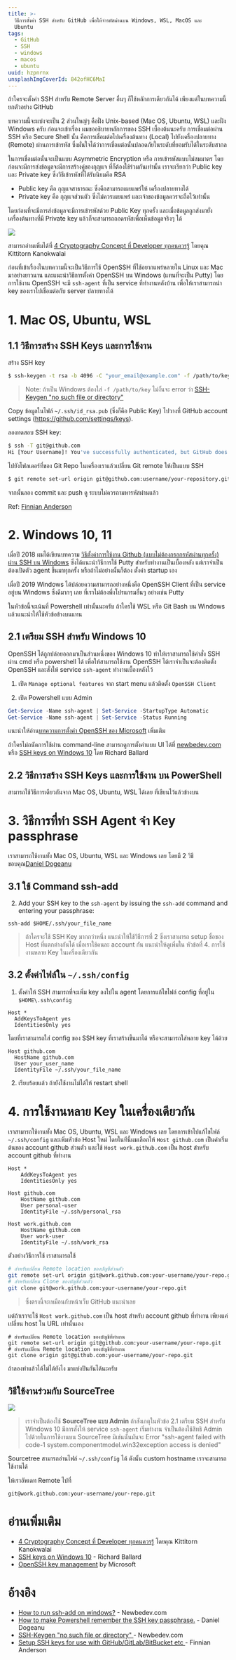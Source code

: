 ```yaml
---
title: >-
  วิธีการตั้งค่า SSH สำหรับ GitHub เพื่อให้จำรหัสผ่านบน Windows, WSL, MacOS และ
  Ubuntu
tags:
  - GitHub
  - SSH
  - windows
  - macos
  - ubuntu
uuid: hzpnrnx
unsplashImgCoverId: 842ofHC6MaI
---
```


ถ้าใครจะตั้งค่า SSH สำหรับ Remote Server อื่นๆ ก็ใช้หลักการเดียวกันได้ เพียงแต่ในบทความนี้ยกตัวอย่าง GitHub

บทความนี้จะแบ่งจะเป็น 2 ส่วนใหญ่ๆ คือฝั่ง Unix-based (Mac OS, Ubuntu, WSL) และฝั่ง Windows ครับ ก่อนจะเข้าเรื่อง ผมขออธิบายหลักการของ SSH เบื้องต้นนะครับ การเชื่อมต่อผ่าน SSH หรือ Secure Shell นั้น คือการเชื่อมต่อไปเครื่องต้นทาง (Local) ไปยังเครื่องปลายทาง (Remote) ผ่านการเข้ารหัส ซึ่งมั่นใจได้ว่าการเชื่อมต่อนั้นปลอดภัยในระดับที่ยอมรับได้ในระดับสากล

ในการเชื่อมต่อนั้นจะเป็นแบบ Asymmetric Encryption หรือ การเข้ารหัสแบบไม่สมมาตร
โดยก่อนจะมีการส่งข้อมูลจะมีการสร้างคู่ของกุญแจ ที่ก็ต้องใช้ร่วมกันเท่านั้น เราจะเรียกว่า Public key และ Private key ซึ่งวิธีเข้ารหัสที่ได้รับนิยมคือ RSA

- Public key คือ กุญแจสาธารณะ ซึ่งคือสามารถเผยแพร่ให้ เครื่องปลายทางได้
- Private key คือ กุญแจส่วนตัว ซึ่งไม่ควรเผยแพร่ และเจ้าของข้อมูลควรจะถือไว้เท่านั้น

โดยก่อนที่จะมีการส่งข้อมูลจะมีการเข้ารหัสด้วย Public Key ทุกครั้ง และเมื่อข้อมูลถูกส่งมายั่งเครื่องต้นทางที่มี Private key แล้วก็จะสามารถถอดรหัสเพื่อเห็นข้อมูลจริงๆ ได้

![](Asymmetric-Encryption.jpg)

สามารถอ่านเพิ่มได้ที่ [4 Cryptography Concept ที่ Developer ทุกคนควรรู้][4-crypto] โดยคุณ Kittitorn Kanokwalai

ก่อนที่เข้าเรื่องในบทความนี้จะเป็นวิธีการใช้ OpenSSH ที่ใช้อยากแพร่หลายใน Linux และ Mac มาอย่างยาวนาน และแนะนำวิธีการตั้งค่า OpenSSH บน Windows (แทนที่จะเป็น Putty) โดยการใช้งาน OpenSSH จะมี `ssh-agent` ที่เป็น service ที่ทำงานหลังบ้าน เพื่อให้เราสามารถนำ key ของเราไปเชื่อมต่อกับ server ปลายทางได้

# 1. Mac OS, Ubuntu, WSL
## 1.1 วิธีการสร้าง SSH Keys และการใช้งาน

สร้าง SSH key

```bash
$ ssh-keygen -t rsa -b 4096 -C "your_email@example.com" -f /path/to/key
```

> Note: ถ้าเป็น Windows ต้องใส่ `-f /path/to/key` ไม่งั้นจะ error ว่า [SSH-Keygen "no such file or directory"][3]

Copy ข้อมูลในไฟล์ `~/.ssh/id_rsa.pub` (ซึ่งก็คือ Public Key) ไปวางที่ GitHub account settings (https://github.com/settings/keys).


ลองทดสอบ SSH key:

```bash
$ ssh -T git@github.com
Hi [Your Username]! You've successfully authenticated, but GitHub does not provide shell access.
```

ไปยังโฟลเดอร์ที่ของ Git Repo ในเครื่องเราแล้วเปลี่ยน Git remote ให้เป็นแบบ SSH

```bash
$ git remote set-url origin git@github.com:username/your-repository.git
```

จากนั้นลอง commit และ push ดู ระบบไม่ควรถามหารหัสผ่านแล้ว

Ref: [Finnian Anderson][4]


# 2. Windows 10, 11

เมื่อปี 2018 ผมได้เขียนบทความ [วิธีตั้งค่าการใช้งาน Github (แบบไม่ต้องกรอกรหัสผ่านทุกครั้ง) ผ่าน SSH บน Windows](/s/mo4feik/) ซึ่งได้แนะนำวิธีการใช้ Putty สำหรับทำงานเป็นเบื้องหลัง แต่เราจำเป็นต้องเปิดตัว agent ขึ้นมาทุกครั้ง หรือถ้าไม่อย่างนั้นก็ต้อง ตั้งค่า startup เอง

เมื่อปี 2019 Windows ได้ปล่อยความสามารถอย่างหนึ่งคือ OpenSSH Client ที่เป็น service อยู่บน Windows ซึ่งดีมากๆ เลย ที่เราไม่ต้องพึ่งโปรแกรมอื่นๆ อย่างเช่น Putty

ในหัวข้อนี้จะเน้นที่ Powershell เท่านั้นนะครับ ถ้าใครใช้ WSL หรือ Git Bash บน Windows แล้วแนะนำให้ใช้หัวข้อข้างบนแทน

## 2.1 เตรียม SSH สำหรับ Windows 10

OpenSSH ได้ถูกปล่อยออกมาเป็นส่วนหนึ่งของ Windows 10 ทำให้เราสามารถใช้คำสั่ง SSH ผ่าน cmd หรือ powershell ได้ เพื่อให้สามารถใช้งาน OpenSSH ได้เราจำเป็นจะต้องติดตั้ง OpenSSH และสั่งให้ service `ssh-agent` ทำงานเบื้องหลังไว้

1. เปิด `Manage optional features` จาก start menu แล้วติดตั้ง `OpenSSH Client`

2. เปิด Powershell แบบ Admin

  ```powershell
  Get-Service -Name ssh-agent | Set-Service -StartupType Automatic
  Get-Service -Name ssh-agent | Set-Service -Status Running
  ```

  แนะนำให้อ่าน[บทความการตั้งค่า OpenSSH ของ Microsoft][ms-official-docs] เพิ่มเติม

ถ้าใครไม่ถนัดการใช้ผ่าน command-line สามารถดูการตั้งค่าแบบ UI ได้ที่ [newbedev.com][1] หรือ [SSH keys on Windows 10][5] โดย Richard Ballard

## 2.2 วิธีการสร้าง SSH Keys และการใช้งาน บน PowerShell

สามารถใช้วิธีการเดียวกันจาก Mac OS, Ubuntu, WSL ได้เลย ที่เขียนไว้แล้วข้างบน

# 3. วิธีการที่ทำ SSH Agent จำ Key passphrase

เราสามารถใช้งานทั้ง Mac OS, Ubuntu, WSL และ Windows เลย โดยมี 2 วิธี  ขอบคุณ[Daniel Dogeanu][2]

## 3.1 ใช้ Command ssh-add

2. Add your SSH key to the `ssh-agent` by issuing the `ssh-add` command and entering your passphrase:

  ```
  ssh-add $HOME/.ssh/your_file_name
  ```

> ถ้าใครจะใช้ SSH Key มากกว่าหนึ่ง แนะนำให้ใช้วิธีการที่ 2 ซึ่งเราสามารถ setup ชื่อของ Host ที่แตกต่างกันได้ เมื่อเราใช้คนละ account กัน แนะนำให้ดูเพิ่มใน หัวข้อที่ 4. การใช้งานหลาย Key ในเครื่องเดียวกัน

## 3.2 ตั้งค่าไฟล์ใน `~/.ssh/config`

1. ตั้งค่าให้ SSH สามารถที่จะเพิ่ม key ลงไปใน agent โดยการแก้ไขไฟล์ config ที่อยู่ใน `$HOME\.ssh\config`

  ```
  Host *
    AddKeysToAgent yes
    IdentitiesOnly yes
  ```

  โดยที่เราสามารถใส่ config ของ SSH key ที่เราสร้างขึ้นมาได้ หรือจะสามารถใส่หลาย key ได้ด้วย

  ```
  Host github.com
    HostName github.com
    User your_user_name
    IdentityFile ~/.ssh/your_file_name
  ```

2. เรียบร้อยแล้ว ถ้ายังใช้งานไม่ได้ให้ restart shell

# 4. การใช้งานหลาย Key ในเครื่องเดียวกัน
เราสามารถใช้งานทั้ง Mac OS, Ubuntu, WSL และ Windows เลย
โดยการเข้าไปแก้ไขไฟล์ `~/.ssh/config` และเพิ่มหัวข้อ Host ใหม่ โดยในทีนี้ผมเลือกให้ `Host github.com` เป็นค่าเริ่มต้นของ account github ส่วนตัว และใช้ `Host work.github.com` เป็น host สำหรับ account github ที่ทำงาน

```
Host *
	AddKeysToAgent yes
	IdentitiesOnly yes

Host github.com
	HostName github.com
	User personal-user
	IdentityFile ~/.ssh/personal_rsa

Host work.github.com
	HostName github.com
	User work-user
	IdentityFile ~/.ssh/work_rsa
```

ตัวอย่างวิธีการใช้ เราสามารถใช้

```bash
# สำหรับเปลี่ยน Remote location ของบัญชีส่วนตัว
git remote set-url origin git@work.github.com:your-username/your-repo.git
# สำหรับเปลี่ยน Clone ของบัญชีส่วนตัว
git clone git@work.github.com:your-username/your-repo.git
```
> ซึ่งตรงนี้จะเหมือนกับหน้าเว็บ GitHub แนะนำเลย

แต่ถ้าเราจะใช้ `Host work.github.com` เป็น host สำหรับ account github ที่ทำงาน เพียงแค่เปลี่ยน host ใน URL เท่านั้นเอง
```
# สำหรับเปลี่ยน Remote location ของบัญชีที่ทำงาน
git remote set-url origin git@github.com:your-username/your-repo.git
# สำหรับเปลี่ยน Remote location ของบัญชีที่ทำงาน
git clone origin git@github.com:your-username/your-repo.git
```


ถ้าลองทำแล้วได้ไม่ได้ยังไง มาแบ่งปันกันได้นะครับ

## วิธีใช้งานร่วมกับ SourceTree

![](openssh-sourcetree.png)

> เราจำเป็นต้องใช้ **SourceTree แบบ Admin** ถ้าสังเกตุในหัวข้อ 2.1 เตรียม SSH สำหรับ Windows 10 มีการสั่งให้ service `ssh-agent` เริ่มทำงาน จำเป็นต้องใช้สิทธิ Admin ไปด้วยในการใช้งานบน SourceTree มิเช่นนั้นมันจะ Error "ssh-agent failed with code-1 system.componentmodel.win32exception access is denied"

Sourcetree สามารถอ่านไฟล์ `~/.ssh/config` ได้ ดังนั้น custom hostname เราจะสามารถใช้งานได้

ให้เราอัพเดท Remote ไปที่

```
git@work.github.com:your-username/your-repo.git
```


# อ่านเพิ่มเติม

- [4 Cryptography Concept ที่ Developer ทุกคนควรรู้][4-crypto] โดยคุณ Kittitorn Kanokwalai
- [SSH keys on Windows 10][5] - Richard Ballard
- [OpenSSH key management][ms-official-docs] by Microsoft

# อ้างอิง

- [How to run ssh-add on windows?][1] - Newbedev.com
- [How to make Powershell remember the SSH key passphrase.][2] - Daniel Dogeanu
- [SSH-Keygen "no such file or directory" ][3] - Newbedev.com
- [Setup SSH keys for use with GitHub/GitLab/BitBucket etc ][4] - Finnian Anderson

[1]: https://newbedev.com/how-to-run-ssh-add-on-windows
[2]: https://gist.github.com/danieldogeanu/16c61e9b80345c5837b9e5045a701c99 "How to make Powershell remember the SSH key passphrase."
[3]: https://newbedev.com/ssh-keygen-no-such-file-or-directory
[4]: https://gist.github.com/developius/c81f021eb5c5916013dc
[5]: https://richardballard.co.uk/ssh-keys-on-windows-10/ "SSH keys on Windows 10"
[ms-official-docs]: https://docs.microsoft.com/en-us/windows-server/administration/openssh/openssh_keymanagement "Official Docs"
[4-crypto]: https://medium.com/scb-techx/4-cryptography-concept-%E0%B8%97%E0%B8%B5%E0%B9%88-developer-%E0%B8%97%E0%B8%B8%E0%B8%81%E0%B8%84%E0%B8%99%E0%B8%84%E0%B8%A7%E0%B8%A3%E0%B8%A3%E0%B8%B9%E0%B9%89-15a806b6771d "4 Cryptography Concept ที่ Developer ทุกคนควรรู้"
